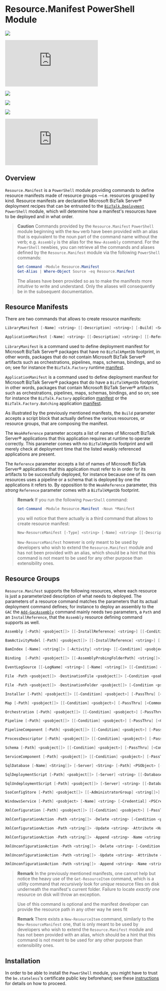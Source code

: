 ﻿# Resource.Manifest PowerShell Module

<div class="badges">
<div>

[![][github.badge]][github]

[![][release.badge]][release]

</div>
<div>

[![][pipeline.ci.badge]][pipeline.ci]

[![][pipeline.mr.badge]][pipeline.mr]

</div>
<div>

[![][module.badge]][module]

[![][module.preview.badge]][module.preview]

</div>
</div>

## Overview

`Resource.Manifest` is a `PowerShell` module providing commands to define resource manifests made of resource groups &mdash;i.e. resources grouped by kind. Resource manifests are declarative Microsoft BizTalk Server® deployment recipes that can be entrusted to the [`BizTalk.Deployment`][biztalk.deployment] `PowerShell` module, which will determine how a manifest's resources have to be deployed and in what order.

> **Caution** Commands provided by the `Resource.Manifest` `PowerShell` module beginning with the `New` verb have been provided with an alias that is equivalent to the noun part of the command name without the verb; e.g. `Assembly` is the alias for the `New-Assembly` command. For the `PowerShell` newbies, you can retrieve all the commands and aliases defined by the `Resource.Manifest` module via the following `PowerShell` commands:
>
> ```PowerShell
> Get-Command -Module Resource.Manifest
> Get-Alias | Where-Object Source -eq Resource.Manifest
> ```
>
> The aliases have been provided so as to make the manifests more _intuitive_ to write and understand. Only the aliases will consequently be in the subsequent documentation.

## Resource Manifests

There are two commands that allows to create resource manifests:

```PowerShell
LibraryManifest [-Name] <string> [[-Description] <string>] [-Build] <ScriptBlock> [<CommonParameters>]

ApplicationManifest [-Name] <string> [[-Description] <string>] [[-Reference] <string[]>] [[-WeakReference] <string[]>] [-Build] <ScriptBlock> [<CommonParameters>]
```

`LibraryManifest` is a command used to define deployment manifest for Microsoft BizTalk Server® packages that have no `BizTalkMgmtDb` footprint, in other words, packages that do not contain Microsoft BizTalk Server® artifacts such as orchestrations, pipelines, maps, schemas, bindings, and so on; see for instance the `BizTalk.Factory` runtime [manifest][biztalk.factory.runtime.manifest].

`ApplicationManifest` is a command used to define deployment manifest for Microsoft BizTalk Server® packages that do have a `BizTalkMgmtDb` footprint, in other words, packages that contain Microsoft BizTalk Server® artifacts such as orchestrations, pipelines, maps, schemas, bindings, and so on; see for instance the `BizTalk.Factory` application [manifest][biztalk.factory.application.manifest] or the `BizTalk.Factory.Batching` application [manifest][biztalk.factory.batching.application.manifest].

As illustrated by the previously mentioned manifests, the `Build` parameter accepts a script block that actually defines the various resources, or resource groups, that are composing the manifest.

The `WeakReference` parameter accepts a list of names of Microsoft BizTalk Server® applications that this application requires at runtime to operate correctly. This parameter comes with no `BizTalkMgmtDb` footprint and will merely check at deployment time that the listed weakly referenced applications are present.

The `Reference` parameter accepts a list of names of Microsoft BizTalk Server® applications that this application must refer to in order for its artifacts to be successfully deployed, for instance because one of its own resources uses a pipeline or a schema that is deployed by one the applications it refers to. By opposition to the `WeakReference` parameter, this _strong_ `Reference` parameter comes with a `BizTalkMgmtDb` footprint.

> **Remark** If you run the following `PowerShell` command:
>
> ```PowerShell
> Get-Command -Module Resource.Manifest -Noun *Manifest
> ```
>
> you will notice that there actually is a third command that allows to create resource manifest:
>
> ```PowerShell
> New-ResourceManifest [-Type] <string> [-Name] <string> [[-Description] <string>] [[-ItemUnicityScope] {Manifest | Resource | None}] [-Build] <ScriptBlock> [[-UnboundArguments] <Object[]>] [<CommonParameters>]
> ```
>
> `New-ResourceManifest` however is only meant to be used by developers who wish to extend the `Resource.Manifest` module and has not been provided with an alias, which should be a hint that this command is not meant to be used for any other purpose than extensibility ones.

## Resource Groups

`Resource.Manifest` supports the following resources, where each resource is just a parameterized description of what needs to deployed. The parameters of a resource command matches the parameters that its actual deployment command defines; for instance to deploy an assembly to the `GAC` the [`Add-GacAssembly`][add-gac-assembly] command mainly needs two parameters, a `Path` and an `InstallReference`, that the `Assembly` resource defining command supports as well.

```PowerShell
Assembly [-Path] <psobject[]> [[-InstallReference] <string>] [[-Condition] <psobject>] [-PassThru] [<CommonParameters>]

BamActivityModel [-Path] <psobject[]> [[-InstallReference] <string>] [[-Condition] <psobject>] [-PassThru] [<CommonParameters>]

BamIndex [-Name] <string[]> [-Activity] <string> [[-Condition] <psobject>] [-PassThru] [<CommonParameters>]

Binding  [-Path] <psobject[]> [[-AssemblyProbingFolderPath] <string[]>] [[-EnvironmentSettingOverridesTypeName] <string>] [[-Condition] <psobject>] [-PassThru] [<CommonParameters>]

EventLogSource [[-LogName] <string>] [-Name] <string[]> [[-Condition] <psobject>] [-PassThru] [<CommonParameters>]

File -Path <psobject[]> -DestinationFile <psobject[]> [-Condition <psobject>] [-PassThru] [<CommonParameters>]

File -Path <psobject[]> -DestinationFolder <psobject[]> [-Condition <psobject>] [-PassThru] [<CommonParameters>]

Installer [-Path] <psobject[]> [[-Condition] <psobject>] [-PassThru] [<CommonParameters>]

Map [-Path] <psobject[]> [[-Condition] <psobject>] [-PassThru] [<CommonParameters>]

Orchestration [-Path] <psobject[]> [[-Condition] <psobject>] [-PassThru] [<CommonParameters>]

Pipeline [-Path] <psobject[]> [[-Condition] <psobject>] [-PassThru] [<CommonParameters>]

PipelineComponent [-Path] <psobject[]> [[-Condition] <psobject>] [-PassThru] [<CommonParameters>]

ProcessDescriptor [-Path] <psobject[]> [[-Condition] <psobject>] [-PassThru] [<CommonParameters>]

Schema [-Path] <psobject[]> [[-Condition] <psobject>] [-PassThru] [<CommonParameters>]

ServiceComponent [-Path] <psobject[]> [[-Condition] <psobject>] [-PassThru] [<CommonParameters>]

SqlDatabase [-Name] <String[]> [-Server] <String> [-Path] <PSObject> [-EnlistInBizTalkBackupJob] [[-Variable] <HashTable>] [[-Condition] <PSObject>] [-PassThru] [<CommonParameters>]

SqlDeploymentScript [-Path] <psobject[]> [-Server] <string> [[-Database] <string>] [[-Variable] <HashTable>] [[-Condition] <psobject>] [-PassThru] [<CommonParameters>]

SqlUndeploymentScript [-Path] <psobject[]> [-Server] <string> [[-Database] <string>] [[-Variable] <HashTable>] [[-Condition] <psobject>] [-PassThru] [<CommonParameters>]

SsoConfigStore [-Path] <psobject[]> [[-AdministratorGroup] <string[]>] [[-UserGroup] <string[]>] [[-AssemblyProbingFolderPath] <string[]>] [[-EnvironmentSettingOverridesTypeName] <string>] [[-Condition] <psobject>] [-PassThru] [<CommonParameters>]

WindowsService [-Path] <psobject> [-Name] <string> [-Credential] <PSCredential> [[-Description] <string>] [[-DisplayName] <string>] [[-StartupType] {Automatic | AutomaticDelayedStart | Disabled | Manual}] [[-Condition] <psobject>] [-PassThru] [<CommonParameters>]

XmlConfiguration [-Path] <psobject[]> [[-Condition] <psobject>] [-PassThru] [<CommonParameters>]

XmlConfigurationAction -Path <string[]> -Delete <string> [-Condition <psobject>] [-PassThru] [<CommonParameters>]

XmlConfigurationAction -Path <string[]> -Update <string> -Attribute <HashTable> [-Condition <psobject>] [-PassThru] [<CommonParameters>]

XmlConfigurationAction -Path <string[]> -Append <string> -Name <string> [-Attribute <HashTable>] [-Condition <psobject>] [-PassThru] [<CommonParameters>]

XmlUnconfigurationAction -Path <string[]> -Delete <string> [-Condition <psobject>] [-PassThru] [<CommonParameters>]

XmlUnconfigurationAction -Path <string[]> -Update <string> -Attribute <HashTable> [-Condition <psobject>] [-PassThru] [<CommonParameters>]

XmlUnconfigurationAction -Path <string[]> -Append <string> -Name <string> [-Attribute <HashTable>] [-Condition <psobject>] [-PassThru] [<CommonParameters>]
```

> **Remark** In the previously mentioned manifests, one cannot help but notice the heavy use of the `Get-ResourceItem` command, which is a utility command that _recursively_ look for _unique_ resource files on disk underneath the manifest's current folder. Failure to locate _exactly one_ resource on disk will throw an exception.
>
> Use of this command is optional and the manifest developer can provide the resource path in any other way he sees fit

> **Remark** There exists a `New-ResourceItem` command, similarly to the `New-ResourceManifest` one, that is only meant to be used by developers who wish to extend the `Resource.Manifest` module and has not been provided with an alias, which should be a hint that this command is not meant to be used for any other purpose than extensibility ones.

## Installation

In order to be able to install the `PowerShell` module, you might have to trust the `be.stateless`'s certificate public key beforehand; see these [instructions](../../Installation.md) for details on how to proceed.

<!-- links -->

[doc.main]: https://www.stateless.be/ "BizTalk.Factory SDK"
[doc.this]: https://www.stateless.be/PowerShell/Module/Resource/Manifest/ "Resource.Manifest PowerShell Module"
[doc.install]: https://www.stateless.be/PowerShell/Module/Installation.html "PowerShell Module Installation"
[github]: https://github.com/icraftsoftware/Be.Stateless.PowerShell.Module.Resource.Manifest "Be.Stateless.PowerShell.Module.Resource.Manifest GitHub Repository"
[github.badge]: https://img.shields.io/static/v1?label=Repository&message=Be.Stateless.PowerShell.Module.Resource.Manifest&logo=github
[pipeline.ci]: https://dev.azure.com/icraftsoftware/be.stateless/_build/latest?definitionId=25&branchName=master "Azure DevOps Continuous Integration Build Pipeline"
[pipeline.ci.badge]: https://dev.azure.com/icraftsoftware/be.stateless/_apis/build/status/Be.Stateless.PowerShell.Module.Resource.Manifest%20Continuous%20Integration?branchName=master&label=Continuous%20Integration%20Build
[pipeline.mr]: https://dev.azure.com/icraftsoftware/be.stateless/_build/latest?definitionId=26&branchName=master "Azure DevOps Release Build Pipeline"
[pipeline.mr.badge]: https://dev.azure.com/icraftsoftware/be.stateless/_apis/build/status/Be.Stateless.PowerShell.Module.Resource.Manifest%20Manual%20Release?branchName=master&label=Manual%20Release%20Build
[module.preview]: https://dev.azure.com/icraftsoftware/be.stateless/_packaging?_a=package&feed=BizTalk.Factory.Preview&package=Resource.Manifest&protocolType=NuGet "Resource.Manifest PowerShell Module Preview"
[module.preview.badge]: https://badge-factory.azurewebsites.net/package/icraftsoftware/be.stateless/BizTalk.Factory.Preview/Resource.Manifest?logo=powershell
[module]: https://www.powershellgallery.com/packages/Resource.Manifest "Resource.Manifest PowerShell Module"
[module.badge]: https://img.shields.io/powershellgallery/v/Resource.Manifest.svg?label=Resource.Manifest&style=flat&logo=powershell
[release]: https://github.com/icraftsoftware/Be.Stateless.PowerShell.Module.Resource.Manifest/releases/latest "Be.Stateless.PowerShell.Module.Resource.Manifest GitHub Release"
[release.badge]: https://img.shields.io/github/v/release/icraftsoftware/Be.Stateless.PowerShell.Module.Resource.Manifest?label=Release&logo=github

<!--  -->

[add-gac-assembly]: https://github.com/LTruijens/powershell-gac/blob/master/Add-GacAssembly.md
[biztalk.deployment]: https://github.com/icraftsoftware/Be.Stateless.PowerShell.Module.BizTalk.Deployment
[biztalk.factory.application.manifest]: https://github.com/icraftsoftware/Be.Stateless.BizTalk.Factory.Application/blob/master/src/Be.Stateless.BizTalk.Factory.Application.Deployment/Manifest.ps1
[biztalk.factory.batching.application.manifest]: https://github.com/icraftsoftware/Be.Stateless.BizTalk.Factory.Batching.Application/blob/master/src/Be.Stateless.BizTalk.Factory.Batching.Application.Deployment/Manifest.ps1
[biztalk.factory.runtime.manifest]: https://github.com/icraftsoftware/Be.Stateless.BizTalk.Factory.Runtime/blob/master/src/Be.Stateless.BizTalk.Factory.Runtime.Deployment/Manifest.ps1

<!--
cSpell:ignore BizTalkMgmtDb psobject unconfiguration unicity
-->
